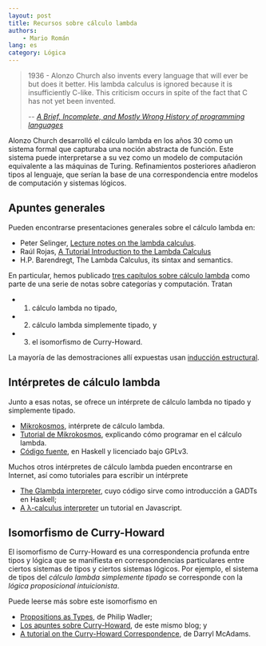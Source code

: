 ```yaml
---
layout: post
title: Recursos sobre cálculo lambda
authors:
    - Mario Román
lang: es
category: Lógica
---
```


> 1936 - Alonzo Church also invents every language that will ever be
> but does it better. His lambda calculus is ignored because it is
> insufficiently C-like. This criticism occurs in spite of the fact
> that C has not yet been invented.
>
> -- *[A Brief, Incomplete, and Mostly Wrong History of programming languages](http://james-iry.blogspot.com.es/2009/05/brief-incomplete-and-mostly-wrong.html)*

Alonzo Church desarrolló el cálculo lambda en los años 30 como un
sistema formal que capturaba una noción abstracta de función. Este
sistema puede interpretarse a su vez como un modelo de computación
equivalente a las máquinas de Turing.  Refinamientos posteriores
añadieron tipos al lenguaje, que serían la base de una correspondencia
entre modelos de computación y sistemas lógicos.

## Apuntes generales
Pueden encontrarse presentaciones generales sobre el cálculo lambda en:

 * Peter Selinger, [Lecture notes on the lambda calculus](http://www.mathstat.dal.ca/~selinger/papers/lambdanotes.pdf).
 * Raúl Rojas, [A Tutorial Introduction to the Lambda Calculus](https://www.utdallas.edu/%7Egupta/courses/apl/lambda.pdf)
 * H.P. Barendregt, The Lambda Calculus, its sintax and semantics.

<!--more-->

En particular, hemos publicado [tres capítulos sobre cálculo lambda](https://github.com/M42/lambda.notes)
como parte de una serie de notas sobre categorías y computación. Tratan

 * 1. cálculo lambda no tipado,
 * 2. cálculo lambda simplemente tipado, y
 * 3. el isomorfismo de Curry-Howard.

La mayoría de las demostraciones allí expuestas usan [inducción estructural](/blog/2015/03/14/induccion-estructural/).

## Intérpretes de cálculo lambda
Junto a esas notas, se ofrece un intérprete de cálculo lambda no tipado y
simplemente tipado.

 * [Mikrokosmos](https://m42.github.io/mikrokosmos/), intérprete de cálculo lambda.
 * [Tutorial de Mikrokosmos](https://m42.github.io/mikrokosmos/tutorial.html), explicando cómo programar en el cálculo lambda.
 * [Código fuente](https://github.com/M42/mikrokosmos), en Haskell y licenciado bajo GPLv3.

Muchos otros intérpretes de cálculo lambda pueden encontrarse en
Internet, así como tutoriales para escribir un intérprete

 * [The Glambda interpreter](https://github.com/goldfirere/glambda),
   cuyo código sirve como introducción a GADTs en Haskell;
 * [A λ-calculus interpreter](https://tadeuzagallo.com/blog/writing-a-lambda-calculus-interpreter-in-javascript/) un
   tutorial en Javascript.

## Isomorfismo de Curry-Howard
El isomorfismo de Curry-Howard es una correspondencia profunda entre tipos y lógica que
se manifiesta en correspondencias particulares entre ciertos sistemas de tipos y ciertos
sistemas lógicos. Por ejemplo, el sistema de tipos del *cálculo lambda simplemente tipado*
se corresponde con la *lógica proposicional intuicionista*.

Puede leerse más sobre este isomorfismo en

 * [Propositions as Types](http://homepages.inf.ed.ac.uk/wadler/papers/propositions-as-types/propositions-as-types.pdf), de Philip Wadler;
 * [Los apuntes sobre Curry-Howard](https://libreim.github.io/blog/2014/12/04/curry-howard/), de este mismo blog; y
 * [A tutorial on the Curry-Howard Correspondence](http://purelytheoretical.com/papers/ATCHC.pdf), de Darryl McAdams.

